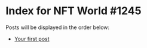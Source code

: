# Index for NFT World #1245
Posts will be displayed in the order below:

- [Your first post](./001-first.md)

